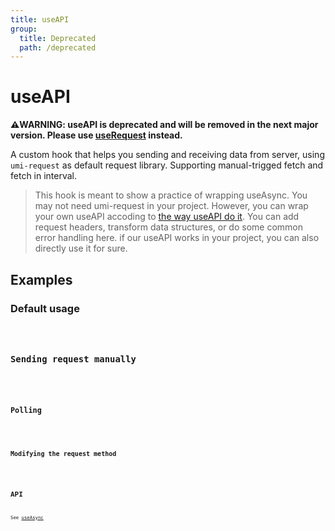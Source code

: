 ```yaml
---
title: useAPI
group:
  title: Deprecated
  path: /deprecated
---
```


# useAPI

<Alert>
<b>⚠️WARNING: useAPI is deprecated and will be removed in the next major version. Please use <a href="/async">useRequest</a> instead.</b>
</Alert>

A custom hook that helps you sending and receiving data from server, using `umi-request` as default request library.
Supporting manual-trigged fetch and fetch in interval.
> This hook is meant to show a practice of wrapping useAsync. You may not need umi-request in your project. However, you can wrap your own useAPI accoding to [the way useAPI do it](https://github.com/umijs/hooks/blob/master/src/useAPI/index.ts). You can add request headers, transform data structures, or do some common error handling here. if our useAPI works in your project, you can also directly use it for sure.

## Examples

### Default usage

<code src="./demo/demo1.tsx" />


### Sending request manually

<code src="./demo/demo2.tsx" />


### Polling

<code src="./demo/demo3.tsx" />


### Modifying the request method

<code src="./demo/demo4.tsx" />


## API

See [useAsync](./useAsync)